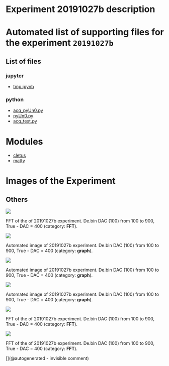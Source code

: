 # Experiment 20191027b description





# Automated list of supporting files for the __experiment `20191027b`__

## List of files

### jupyter

* [tmp.ipynb](/tmp.ipynb)


### python

* [acq_pyUn0.py](/matty/20191027b/acq_pyUn0.py)
* [pyUn0.py](/matty/20191027b/pyUn0.py)
* [acq_test.py](/matty/20191027b/acq_test.py)





# Modules

* [cletus](/retired/cletus/)
* [matty](/matty/)




# Images of the Experiment

## Others

![](/matty/20191027b/images/20191027b-1-fft.jpg)

FFT of the of 20191027b experiment. De.bin DAC (100) from 100 to 900, True - DAC = 400 (category: __FFT__).

![](/matty/20191027b/images/20191027b-3.jpg)

Automated image of 20191027b experiment. De.bin DAC (100) from 100 to 900, True - DAC = 400 (category: __graph__).

![](/matty/20191027b/images/20191027b-2.jpg)

Automated image of 20191027b experiment. De.bin DAC (100) from 100 to 900, True - DAC = 400 (category: __graph__).

![](/matty/20191027b/images/20191027b-1.jpg)

Automated image of 20191027b experiment. De.bin DAC (100) from 100 to 900, True - DAC = 400 (category: __graph__).

![](/matty/20191027b/images/20191027b-2-fft.jpg)

FFT of the of 20191027b experiment. De.bin DAC (100) from 100 to 900, True - DAC = 400 (category: __FFT__).

![](/matty/20191027b/images/20191027b-3-fft.jpg)

FFT of the of 20191027b experiment. De.bin DAC (100) from 100 to 900, True - DAC = 400 (category: __FFT__).










[](@autogenerated - invisible comment)